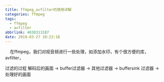 ```yaml
---
title: ffmpeg_avfilter的使用详解
categories: ffmpeg
tags:
  - ffmpeg
  - avfilter
abbrlink: 4030313287
date: 2019-03-27 10:23:18
---
```


&nbsp;&nbsp;&nbsp;&nbsp;在ffmpeg，我们对视音频进行一些处理，如添加水印，有个很方便的库，avfilter，

过滤的过程
解码后的画面 -> buffer过滤器 -> 其他过滤器 -> buffersink 过滤器 -> 处理好的画面